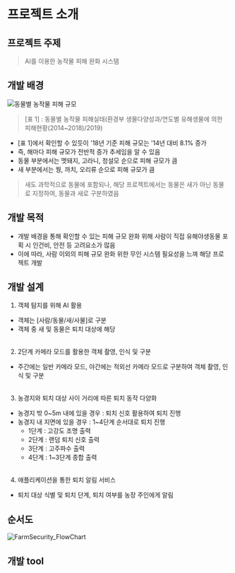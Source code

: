 # 프로젝트 소개

## 프로젝트 주제
> AI를 이용한 농작물 피해 완화 시스템

## 개발 배경
![동물별 농작물 피해 규모](https://user-images.githubusercontent.com/80700537/179216377-5c0d525e-64dd-4a1e-8bd0-22841a7d0f2d.JPG)
> [표 1] : 동물별 농작물 피해실태(환경부 생물다양성과/연도별 유해생물에 의한 피해현황(2014~2018)/2019)

- [표 1]에서 확인할 수 있듯이 '18년 기준 피해 규모는 '14년 대비 8.1% 증가
- 즉, 해마다 피해 규모가 전반적 증가 추세임을 알 수 있음
- 동물 부분에서는 멧돼지, 고라니, 청설모 순으로 피해 규모가 큼
- 새 부분에서는 꿩, 까치, 오리류 순으로 피해 규모가 큼
> 새도 과학적으로 동물에 포함되나, 해당 프로젝트에서는 동물은 새가 아닌 동물로 지정하여, 동물과 새로 구분하였음

## 개발 목적
- 개발 배경을 통해 확인할 수 있는 피해 규모 완화 위해 사람이 직접 유해야생동물 포획 시 인건비, 안전 등 고려요소가 많음
- 이에 따라, 사람 이외의 피해 규모 완화 위한 무인 시스템 필요성을 느껴 해당 프로젝트 개발

## 개발 설계
1. 객체 탐지를 위해 AI 활용
- 객체는 [사람/동물/새/사물]로 구분
- 객체 중 새 및 동물은 퇴치 대상에 해당 <br><br>
2. 2단계 카메라 모드를 활용한 객체 촬영, 인식 및 구분
- 주간에는 일반 카메라 모드, 야간에는 적외선 카메라 모드로 구분하여 객체 촬영, 인식 및 구분<br><br>
3. 농경지와 퇴치 대상 사이 거리에 따른 퇴치 동작 다양화
- 농경지 밖 0~5m 내에 있을 경우 : 퇴치 신호 활용하여 퇴치 진행
- 농경지 내 지면에 있을 경우 : 1~4단계 순서대로 퇴치 진행 
  - 1단계 : 고강도 조명 출력
  - 2단계 : 랜덤 퇴치 신호 출력
  - 3단계 : 고주파수 출력
  - 4단계 : 1~3단계 종합 출력
<br><br> 
4. 애플리케이션을 통한 퇴치 알림 서비스
- 퇴치 대상 식별 및 퇴치 단계, 퇴치 여부를 농장 주인에게 알림 

## 순서도
![FarmSecurity_FlowChart](https://user-images.githubusercontent.com/80700537/179218577-c5aa5d2d-a47b-4818-831c-6e1da456e6f2.JPG)

## 개발 tool
